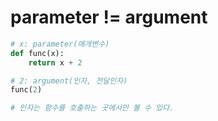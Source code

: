 # parameter != argument

```python
# x: parameter(매개변수)
def func(x):
    return x + 2

# 2: argument(인자, 전달인자)
func(2)

# 인자는 함수를 호출하는 곳에서만 볼 수 있다.
```

